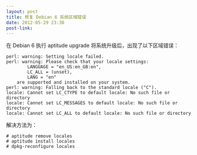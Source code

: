 ```yaml
---
layout: post
title: 修复 Debian 6 系统区域错误
date: 2012-05-29 23:30
post-link:
---
```


在 Debian 6 执行 aptitude upgrade 将系统升级后，出现了以下区域错误：

    perl: warning: Setting locale failed.
    perl: warning: Please check that your locale settings:
            LANGUAGE = "en_US:en_GB:en",
            LC_ALL = (unset),
            LANG = "en"
        are supported and installed on your system.
    perl: warning: Falling back to the standard locale ("C").
    locale: Cannot set LC_CTYPE to default locale: No such file or directory
    locale: Cannot set LC_MESSAGES to default locale: No such file or directory
    locale: Cannot set LC_ALL to default locale: No such file or directory

解决方法为：

    # aptitude remove locales
    # aptitude install locales
    # dpkg-reconfigure locales
